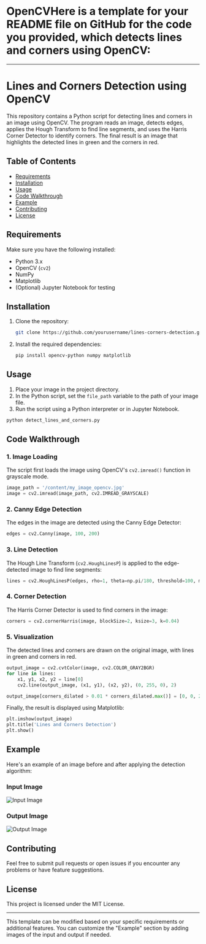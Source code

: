 # OpenCVHere is a template for your README file on GitHub for the code you provided, which detects lines and corners using OpenCV:

---

# Lines and Corners Detection using OpenCV

This repository contains a Python script for detecting lines and corners in an image using OpenCV. The program reads an image, detects edges, applies the Hough Transform to find line segments, and uses the Harris Corner Detector to identify corners. The final result is an image that highlights the detected lines in green and the corners in red.

## Table of Contents

- [Requirements](#requirements)
- [Installation](#installation)
- [Usage](#usage)
- [Code Walkthrough](#code-walkthrough)
- [Example](#example)
- [Contributing](#contributing)
- [License](#license)

## Requirements

Make sure you have the following installed:
- Python 3.x
- OpenCV (`cv2`)
- NumPy
- Matplotlib
- (Optional) Jupyter Notebook for testing

## Installation

1. Clone the repository:
   ```bash
   git clone https://github.com/yourusername/lines-corners-detection.git
   ```

2. Install the required dependencies:
   ```bash
   pip install opencv-python numpy matplotlib
   ```

## Usage

1. Place your image in the project directory.
2. In the Python script, set the `file_path` variable to the path of your image file.
3. Run the script using a Python interpreter or in Jupyter Notebook.

```bash
python detect_lines_and_corners.py
```

## Code Walkthrough

### 1. Image Loading

The script first loads the image using OpenCV's `cv2.imread()` function in grayscale mode.

```python
image_path = '/content/my_image_opencv.jpg'
image = cv2.imread(image_path, cv2.IMREAD_GRAYSCALE)
```

### 2. Canny Edge Detection

The edges in the image are detected using the Canny Edge Detector:

```python
edges = cv2.Canny(image, 100, 200)
```

### 3. Line Detection

The Hough Line Transform (`cv2.HoughLinesP`) is applied to the edge-detected image to find line segments:

```python
lines = cv2.HoughLinesP(edges, rho=1, theta=np.pi/180, threshold=100, minLineLength=50, maxLineGap=10)
```

### 4. Corner Detection

The Harris Corner Detector is used to find corners in the image:

```python
corners = cv2.cornerHarris(image, blockSize=2, ksize=3, k=0.04)
```

### 5. Visualization

The detected lines and corners are drawn on the original image, with lines in green and corners in red.

```python
output_image = cv2.cvtColor(image, cv2.COLOR_GRAY2BGR)
for line in lines:
    x1, y1, x2, y2 = line[0]
    cv2.line(output_image, (x1, y1), (x2, y2), (0, 255, 0), 2)

output_image[corners_dilated > 0.01 * corners_dilated.max()] = [0, 0, 255]
```

Finally, the result is displayed using Matplotlib:

```python
plt.imshow(output_image)
plt.title('Lines and Corners Detection')
plt.show()
```

## Example

Here's an example of an image before and after applying the detection algorithm:

### Input Image
![Input Image](path-to-your-input-image)

### Output Image
![Output Image](path-to-your-output-image)

## Contributing

Feel free to submit pull requests or open issues if you encounter any problems or have feature suggestions.

## License

This project is licensed under the MIT License.

---

This template can be modified based on your specific requirements or additional features. You can customize the "Example" section by adding images of the input and output if needed.

